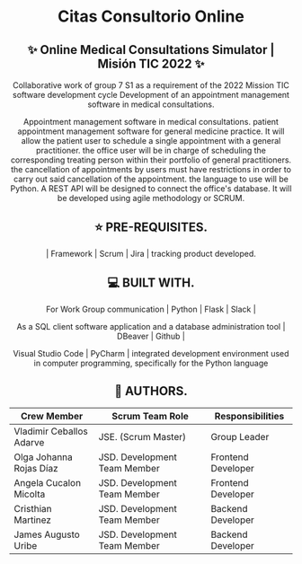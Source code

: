 <div align="center">

  <h1>Citas Consultorio  Online</h1>

## ✨ Online Medical Consultations Simulator | Misión TIC 2022 ✨

Collaborative work of group 7 S1 as a requirement of the 2022 Mission TIC software development cycle Development of an appointment management software in medical consultations.

Appointment management software in medical consultations. patient appointment management software for general medicine practice. It will allow the patient user to schedule a 
single appointment with a general practitioner. the office user will be in charge of scheduling the corresponding treating person within their portfolio 
of general practitioners. the cancellation of appointments by users must have restrictions in order to carry out said cancellation of the appointment. 
the language to use will be Python. 
A REST API will be designed to connect the office's database. 
It will be developed using agile methodology or SCRUM.

## ⭐️ PRE-REQUISITES.
| Framework | Scrum  | Jira | tracking product developed.

## 💻 BUILT WITH. 

For Work Group communication | Python | Flask | Slack |
  
As a SQL client software application and a database administration tool | DBeaver | Github | 
  
Visual Studio Code | PyCharm  | integrated development environment used in computer programming, specifically for the Python language



## 👤 AUTHORS.
|  Crew Member                  | Scrum Team Role              | Responsibilities  |
|-------------------------------|------------------------------|--------------------|
| Vladimir Ceballos Adarve      | JSE. (Scrum Master)          | Group Leader       |
| Olga Johanna Rojas Díaz       | JSD. Development Team Member | Frontend Developer |
| Angela Cucalon Micolta        | JSD. Development Team Member | Frontend Developer |
| Cristhian Martinez            | JSD. Development Team Member | Backend Developer  |
| James Augusto Uribe           | JSD. Development Team Member | Backend Developer  |
